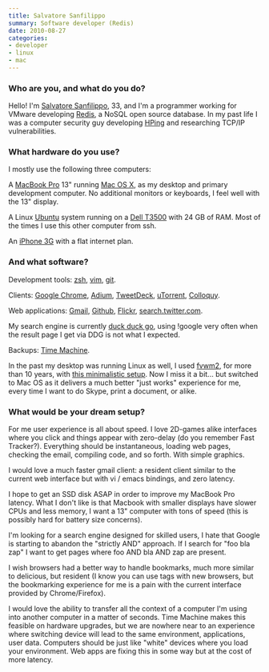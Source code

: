 ```yaml
---
title: Salvatore Sanfilippo
summary: Software developer (Redis)
date: 2010-08-27
categories:
- developer
- linux
- mac
---
```


### Who are you, and what do you do?

Hello! I'm [Salvatore Sanfilippo](http://antirez.com/ "Salvatore's website."), 33, and I'm a programmer working for VMware developing [Redis][], a NoSQL open source database. In my past life I was a computer security guy developing [HPing][] and researching TCP/IP vulnerabilities.

### What hardware do you use?

I mostly use the following three computers:

A [MacBook Pro][macbook-pro] 13" running [Mac OS X][macos], as my desktop and primary development computer. No additional monitors or keyboards, I feel well with the 13" display.

A Linux [Ubuntu][] system running on a [Dell T3500][precision-t3500] with 24 GB of RAM. Most of the times I use this other computer from ssh.

An [iPhone 3G][iphone-3g] with a flat internet plan.

### And what software?

Development tools: [zsh][], [vim][], [git][].

Clients: [Google Chrome][chrome], [Adium][], [TweetDeck][], [uTorrent][], [Colloquy][].

Web applications: [Gmail][], [Github][], [Flickr][], [search.twitter.com](http://search.twitter.com/ "Twitter's search engine."). 

My search engine is currently [duck duck go][duckduckgo], using !google very often when the result page I get via DDG is not what I expected.

Backups: [Time Machine][time-machine].

In the past my desktop was running Linux as well, I used [fvwm2][fvwm], for more than 10 years, with [this minimalistic setup](http://antirez.com/blogdata/119/desktop.png "A screenshot of Salvatore's minimal desktop."). Now I miss it a bit... but switched to Mac OS as it delivers a much better "just works" experience for me, every time I want to do Skype, print a document, or alike.

### What would be your dream setup?

For me user experience is all about speed. I love 2D-games alike interfaces where you click and things appear with zero-delay (do you remember Fast Tracker?). Everything should be instantaneous, loading web pages, checking the email, compiling code, and so forth. With simple graphics.

I would love a much faster gmail client: a resident client similar to the current web interface but with vi / emacs bindings, and zero latency.

I hope to get an SSD disk ASAP in order to improve my MacBook Pro latency. What I don't like is that Macbook with smaller displays have slower CPUs and less memory, I want a 13" computer with tons of speed (this is possibly hard for battery size concerns).

I'm looking for a search engine designed for skilled users, I hate that Google is starting to abandon the "strictly AND" approach. If I search for "foo bla zap" I want to get pages where foo AND bla AND zap are present.

I wish browsers had a better way to handle bookmarks, much more similar to delicious, but resident (I know you can use tags with new browsers, but the bookmarking experience for me is a pain with the current interface provided by Chrome/Firefox).

I would love the ability to transfer all the context of a computer I'm using into another computer in a matter of seconds. Time Machine makes this feasible on hardware upgrades, but we are nowhere near to an experience where switching device will lead to the same environment, applications, user data. Computers should be just like "white" devices where you load your environment. Web apps are fixing this in some way but at the cost of more latency.

[adium]: https://en.wikipedia.org/wiki/Adium "A multi-protocol chat application for the Mac."
[chrome]: https://www.google.com/intl/en/chrome/ "A WebKit-based browser, where each tab runs in its own thread."
[colloquy]: https://colloquy.app/ "An IRC client for the Mac."
[duckduckgo]: https://duckduckgo.com/ "A new search engine."
[flickr]: https://www.flickr.com/ "A photo sharing website."
[fvwm]: https://www.fvwm.org/ "A window manager for X."
[git]: https://git-scm.com/ "A version control system."
[github]: https://github.com/ "A Git code repository service."
[gmail]: https://mail.google.com/mail/u/0/ "Web-based email."
[hping]: https://en.wikipedia.org/wiki/Hping "A command-line packet analyser."
[iphone-3g]: https://en.wikipedia.org/wiki/IPhone_3G "A smartphone."
[macbook-pro]: https://www.apple.com/macbook-pro/ "A laptop."
[macos]: https://en.wikipedia.org/wiki/MacOS "An operating system for Mac hardware."
[precision-t3500]: https://www.dell.com/en-us/work/shop/cty/pdp/spd/precision-t3500 "A tower desktop PC."
[redis]: https://redis.io/ "A key-value data store and more."
[time-machine]: https://en.wikipedia.org/wiki/Time_Machine_(Mac_OS) "Backup software for the masses, included with Mac OS X 10.5."
[tweetdeck]: https://about.twitter.com/en/products/tweetdeck "A multi-column Twitter client."
[ubuntu]: https://ubuntu.com/ "A Unix distribution."
[utorrent]: http://web.archive.org/web/20230524080606/https://www.utorrent.com/ "A BitTorrent client."
[vim]: https://www.vim.org/ "A command-line text editor."
[zsh]: https://www.zsh.org/ "An interactive shell and scripting language."
